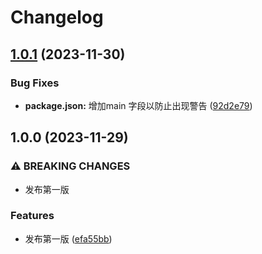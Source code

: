 # Changelog

## [1.0.1](https://github.com/LinLin00000000/usbuild/compare/v1.0.0...v1.0.1) (2023-11-30)


### Bug Fixes

* **package.json:** 增加main 字段以防止出现警告 ([92d2e79](https://github.com/LinLin00000000/usbuild/commit/92d2e79292c11b389447383eef721b2e11c4da21))

## 1.0.0 (2023-11-29)


### ⚠ BREAKING CHANGES

* 发布第一版

### Features

* 发布第一版 ([efa55bb](https://github.com/LinLin00000000/usbuild/commit/efa55bb79eed98b75b6de375c89bc5494b54353c))
